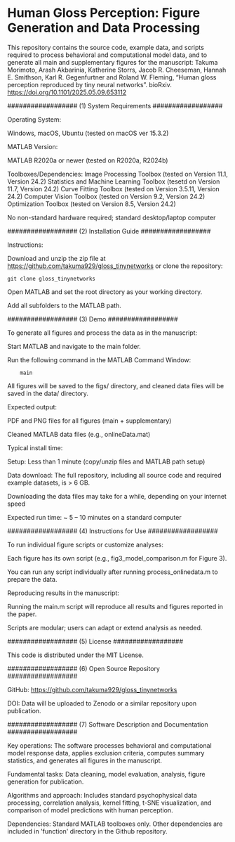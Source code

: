 # Human Gloss Perception: Figure Generation and Data Processing
This repository contains the source code, example data, and scripts required to process behavioral and computational model data, and to generate all main and supplementary figures for the manuscript: Takuma Morimoto, Arash Akbarinia, Katherine Storrs, Jacob R. Cheeseman, Hannah E. Smithson, Karl R. Gegenfurtner and Roland W. Fleming, “Human gloss perception reproduced by tiny neural networks”. bioRxiv. https://doi.org/10.1101/2025.05.09.653112

################## (1) System Requirements ##################

Operating System:

Windows, macOS, Ubuntu (tested on macOS ver 15.3.2)

MATLAB Version:

MATLAB R2020a or newer (tested on R2020a, R2024b)

Toolboxes/Dependencies:
Image Processing Toolbox (tested on Version 11.1, Version 24.2)
Statistics and Machine Learning Toolbox (tesetd on Version 11.7, Version 24.2)
Curve Fitting Toolbox (tested on Version 3.5.11, Version 24.2)
Computer Vision Toolbox (tested on Version 9.2, Version 24.2)
Optimization Toolbox (tested on Version 8.5, Version 24.2)

No non-standard hardware required; standard desktop/laptop computer

################## (2) Installation Guide ##################

Instructions:

Download and unzip the zip file at https://github.com/takuma929/gloss_tinynetworks or clone the repository:

	git clone gloss_tinynetworks

Open MATLAB and set the root directory as your working directory.

Add all subfolders to the MATLAB path.

################## (3) Demo ##################

To generate all figures and process the data as in the manuscript:

Start MATLAB and navigate to the main folder.

Run the following command in the MATLAB Command Window:

    	main

All figures will be saved to the figs/ directory, and cleaned data files will be saved in the data/ directory.

Expected output:

PDF and PNG files for all figures (main + supplementary)

Cleaned MATLAB data files (e.g., onlineData.mat)

Typical install time:

Setup: Less than 1 minute (copy/unzip files and MATLAB path setup)

Data download: The full repository, including all source code and required example datasets, is > 6 GB.

Downloading the data files may take for a while, depending on your internet speed

Expected run time: ~ 5 – 10 minutes on a standard computer

################## (4) Instructions for Use ##################

To run individual figure scripts or customize analyses:

Each figure has its own script (e.g., fig3_model_comparison.m for Figure 3).

You can run any script individually after running process_onlinedata.m to prepare the data.

Reproducing results in the manuscript:

Running the main.m script will reproduce all results and figures reported in the paper.

Scripts are modular; users can adapt or extend analysis as needed.

################## (5) License ##################

This code is distributed under the MIT License.

################## (6) Open Source Repository ##################

GitHub: https://github.com/takuma929/gloss_tinynetworks

DOI: Data will be uploaded to Zenodo or a similar repository upon publication.

################## (7) Software Description and Documentation ##################

Key operations:
The software processes behavioral and computational model response data, applies exclusion criteria, computes summary statistics, and generates all figures in the manuscript.

Fundamental tasks:
Data cleaning, model evaluation, analysis, figure generation for publication.

Algorithms and approach:
Includes standard psychophysical data processing, correlation analysis, kernel fitting, t-SNE visualization, and comparison of model predictions with human perception.

Dependencies:
Standard MATLAB toolboxes only. Other dependencies are included in 'function' directory in the Github repository.
